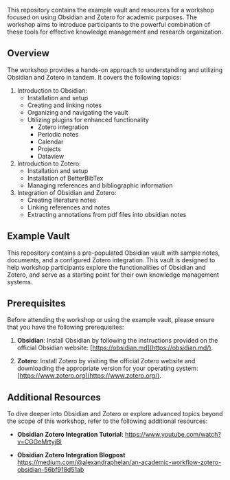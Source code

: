 
This repository contains the example vault and resources for a workshop focused on using Obsidian and Zotero for academic purposes. The workshop aims to introduce participants to the powerful combination of these tools for effective knowledge management and research organization.

## Overview

The workshop provides a hands-on approach to understanding and utilizing Obsidian and Zotero in tandem. It covers the following topics:

1. Introduction to Obsidian:
    - Installation and setup
    - Creating and linking notes
    - Organizing and navigating the vault
    - Utilizing plugins for enhanced functionality
	    - Zotero integration
	    - Periodic notes 
	    - Calendar
	    - Projects
	    - Dataview
1. Introduction to Zotero:
    - Installation and setup
    - Installation of BetterBibTex
    - Managing references and bibliographic information
2. Integration of Obsidian and Zotero:  
    - Creating literature notes
    - Linking references and notes
    - Extracting annotations from pdf files into obsidian notes

## Example Vault

This repository contains a pre-populated Obsidian vault with sample notes, documents, and a configured Zotero integration. This vault is designed to help workshop participants explore the functionalities of Obsidian and Zotero, and serve as a starting point for their own knowledge management systems.

## Prerequisites

Before attending the workshop or using the example vault, please ensure that you have the following prerequisites:

1. **Obsidian**: Install Obsidian by following the instructions provided on the official Obsidian website: [https://obsidian.md](https://obsidian.md/).
    
2. **Zotero**: Install Zotero by visiting the official Zotero website and downloading the appropriate version for your operating system: [https://www.zotero.org](https://www.zotero.org/).
    
## Additional Resources

To dive deeper into Obsidian and Zotero or explore advanced topics beyond the scope of this workshop, refer to the following additional resources:

- **Obsidian Zotero Integration Tutorial**: https://www.youtube.com/watch?v=CGGeMrtyjBI

- **Obsidian Zotero Integration Blogpost** https://medium.com/@alexandraphelan/an-academic-workflow-zotero-obsidian-56bf918d51ab    
